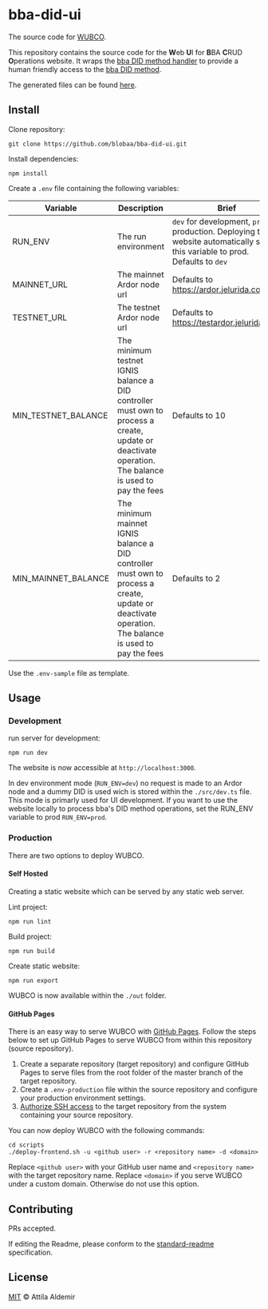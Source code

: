 # bba-did-ui

The source code for [WUBCO](https://wubco.blobaa.dev).

This repository contains the source code for the **W**eb **U**I for **B**BA **C**RUD **O**perations website. It wraps the [bba DID method handler](https://github.com/blobaa/bba-did-method-handler-ts) to provide a human friendly access to the [bba DID method](https://github.com/blobaa/bba-did-method-specification).

The generated files can be found [here](https://github.com/blobaa/wubco-blobaa-dev).


## Install

Clone repository:

````
git clone https://github.com/blobaa/bba-did-ui.git
````


Install dependencies:

````
npm install
````


Create a `.env` file containing the following variables:

| Variable            | Description                                                                                                                                          | Brief                                                                                                                        |
|---------------------|------------------------------------------------------------------------------------------------------------------------------------------------------|-----------------------------------------------------------------------------------------------------------------------------|
| RUN_ENV             | The run environment                                                                                                                                  | `dev` for development, `prod` for production. Deploying the website automatically sets this variable to prod. Defaults to `dev` |
| MAINNET_URL         | The mainnet Ardor node url                                                                                                                           | Defaults to https://ardor.jelurida.com                                                                                      |
| TESTNET_URL         | The testnet Ardor node url                                                                                                                           | Defaults to https://testardor.jelurida.com                                                                                  |
| MIN_TESTNET_BALANCE | The minimum testnet IGNIS balance a DID controller must own to process a create, update or deactivate operation. The balance is used to pay the fees | Defaults to 10                                                                                                              |
| MIN_MAINNET_BALANCE | The minimum mainnet IGNIS balance a DID controller must own to process a create, update or deactivate operation. The balance is used to pay the fees | Defaults to 2                                                                                                               |


Use the `.env-sample` file as template.


## Usage


### Development

run server for development:

````
npm run dev
````

The website is now accessible at `http://localhost:3000`.

In dev environment mode (`RUN_ENV=dev`) no request is made to an Ardor node and a dummy DID is used wich is stored within the `./src/dev.ts` file. This mode is primarly used for UI development. If you want to use the website locally to process bba's DID method operations, set the RUN_ENV variable to prod `RUN_ENV=prod`.


### Production

There are two options to deploy WUBCO.


#### Self Hosted

Creating a static website which can be served by any static web server.

Lint project:

````
npm run lint
````


Build project:

````
npm run build
````


Create static website:

````
npm run export
````


WUBCO is now available within the `./out` folder.


#### GitHub Pages

There is an easy way to serve WUBCO with [GitHub Pages](https://pages.github.com). Follow the steps below to set up GitHub Pages to serve WUBCO from within this repository (source repository).

1. Create a separate repository (target repository) and configure GitHub Pages to serve files from the root folder of the master branch of the target repository.
2. Create a `.env-production` file within the source repository and configure your production environment settings.
3. [Authorize SSH access](https://docs.github.com/en/github/authenticating-to-github/adding-a-new-ssh-key-to-your-github-account) to the target repository from the system containing your source repository.

You can now deploy WUBCO with the following commands:

````
cd scripts
./deploy-frontend.sh -u <github user> -r <repository name> -d <domain>
````

Replace `<github user>` with your GitHub user name and `<repository name>` with the target repository name. Replace `<domain>` if you serve WUBCO under a custom domain. Otherwise do not use this option.


## Contributing
PRs accepted.

If editing the Readme, please conform to the [standard-readme](https://github.com/RichardLitt/standard-readme) specification.

## License
[MIT](./LICENSE) © Attila Aldemir
